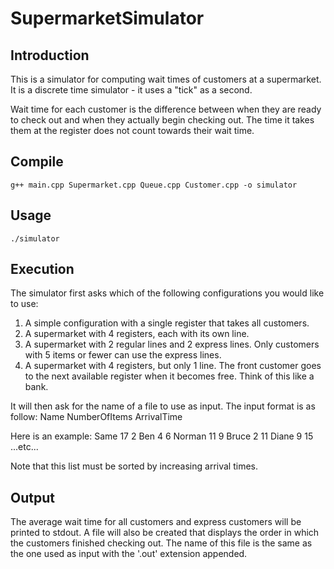 # SupermarketSimulator

## Introduction
This is a simulator for computing wait times of customers at a supermarket. It is a discrete time simulator - it uses a "tick" as a second.

Wait time for each customer is the difference between when they are ready to check out and when they actually begin checking out. The time it takes them at the register does not count towards their wait time.

## Compile
	g++ main.cpp Supermarket.cpp Queue.cpp Customer.cpp -o simulator

## Usage
	./simulator

## Execution
The simulator first asks which of the following configurations you would like to use:

1. A simple configuration with a single register that takes all customers.
2. A supermarket with 4 registers, each with its own line.
3. A supermarket with 2 regular lines and 2 express lines. Only customers with 5 items or fewer can use the express lines.
4. A supermarket with 4 registers, but only 1 line. The front customer goes to the next available register when it becomes free. Think of this like a bank.

It will then ask for the name of a file to use as input. The input format is as follow:
	Name NumberOfItems ArrivalTime

Here is an example:
	Same 17 2
	Ben 4 6
	Norman 11 9
	Bruce 2 11
	Diane 9 15
	...etc...

Note that this list must be sorted by increasing arrival times.

## Output
The average wait time for all customers and express customers will be printed to stdout. A file will also be created that displays the order in which the customers finished checking out. The name of this file is the same as the one used as input with the '.out' extension appended.
